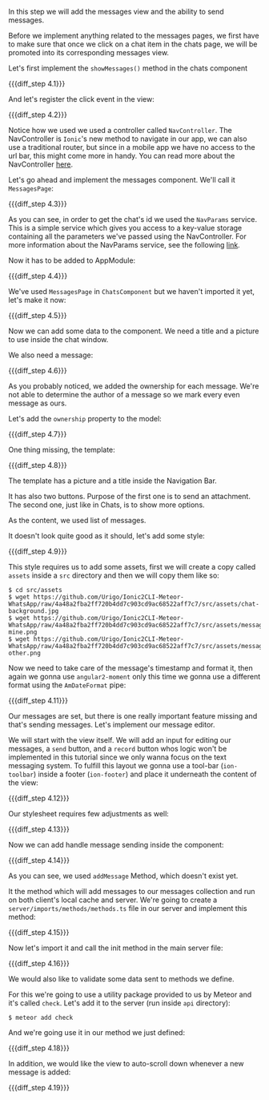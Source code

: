 In this step we will add the messages view and the ability to send messages.

Before we implement anything related to the messages pages, we first have to make sure that once we click on a chat item in the chats page, we will be promoted into its corresponding messages view.

Let's first implement the `showMessages()` method in the chats component

{{{diff_step 4.1}}}

And let's register the click event in the view:

{{{diff_step 4.2}}}

Notice how we used we used a controller called `NavController`. The NavController is `Ionic`'s new method to navigate in our app, we can also use a traditional router, but since in a mobile app we have no access to the url bar, this might come more in handy. You can read more about the NavController [here](http://ionicframework.com/docs/v2/api/components/nav/NavController/).

Let's go ahead and implement the messages component. We'll call it `MessagesPage`:

{{{diff_step 4.3}}}

As you can see, in order to get the chat's id we used the `NavParams` service. This is a simple service which gives you access to a key-value storage containing all the parameters we've passed using the NavController. For more information about the NavParams service, see the following [link](http://ionicframework.com/docs/v2/api/components/nav/NavParams).

Now it has to be added to AppModule:

{{{diff_step 4.4}}}

We've used `MessagesPage` in `ChatsComponent` but we haven't imported it yet, let's make it now:

{{{diff_step 4.5}}}

Now we can add some data to the component. We need a title and a picture to use inside the chat window. 

We also need a message:

{{{diff_step 4.6}}}

As you probably noticed, we added the ownership for each message. 
We're not able to determine the author of a message so we mark every even message as ours.

Let's add the `ownership` property to the model:

{{{diff_step 4.7}}}

One thing missing, the template:

{{{diff_step 4.8}}}

The template has a picture and a title inside the Navigation Bar. 

It has also two buttons. Purpose of the first one is to send an attachment. The second one, just like in Chats, is to show more options.

As the content, we used list of messages.

It doesn't look quite good as it should, let's add some style:

{{{diff_step 4.9}}}

This style requires us to add some assets, first we will create a copy called `assets` inside a `src` directory and then we will copy them like so:

    $ cd src/assets
    $ wget https://github.com/Urigo/Ionic2CLI-Meteor-WhatsApp/raw/4a48a2fba2ff720b4dd7c903cd9ac68522aff7c7/src/assets/chat-background.jpg
    $ wget https://github.com/Urigo/Ionic2CLI-Meteor-WhatsApp/raw/4a48a2fba2ff720b4dd7c903cd9ac68522aff7c7/src/assets/message-mine.png
    $ wget https://github.com/Urigo/Ionic2CLI-Meteor-WhatsApp/raw/4a48a2fba2ff720b4dd7c903cd9ac68522aff7c7/src/assets/message-other.png

Now we need to take care of the message's timestamp and format it, then again we gonna use `angular2-moment` only this time we gonna use a different format using the `AmDateFormat` pipe:

{{{diff_step 4.11}}}

Our messages are set, but there is one really important feature missing and that's sending messages. Let's implement our message editor.

We will start with the view itself. We will add an input for editing our messages, a `send` button, and a `record` button whos logic won't be implemented in this tutorial since we only wanna focus on the text messaging system. To fulfill this layout we gonna use a tool-bar (`ion-toolbar`) inside a footer (`ion-footer`) and place it underneath the content of the view:

{{{diff_step 4.12}}}

Our stylesheet requires few adjustments as well:

{{{diff_step 4.13}}}

Now we can add handle message sending inside the component:

{{{diff_step 4.14}}}

As you can see, we used `addMessage` Method, which doesn't exist yet.

It the method which will add messages to our messages collection and run on both client's local cache and server. We're going to create a `server/imports/methods/methods.ts` file in our server and implement this method:

{{{diff_step 4.15}}}

Now let's import it and call the init method in the main server file:

{{{diff_step 4.16}}}

We would also like to validate some data sent to methods we define.

For this we're going to use a utility package provided to us by Meteor and it's called `check`. Let's add it to the server (run inside `api` directory):

    $ meteor add check

And we're going use it in our method we just defined:

{{{diff_step 4.18}}}

In addition, we would like the view to auto-scroll down whenever a new message is added:

{{{diff_step 4.19}}}
